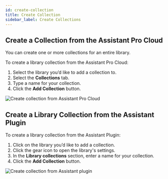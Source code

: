```yaml
---
id: create-collection
title: Create Collection
sidebar_label: Create Collections
---
```


## Create a Collection from the Assistant Pro Cloud

You can create one or more collections for an entire library.

To create a library collection from the Assistant Pro Cloud:

1. Select the library you’d like to add a collection to.
2. Select the **Collections** tab.
3. Type a name for your collection.
4. Click the **Add Collection** button.

![Create collection from Assistant Pro Cloud](/img/assistant/cloud--collections--create--1.jpg)

## Create a Library Collection from the Assistant Plugin

To create a library collection from the Assistant Plugin:

1. Click on the library you’d like to add a collection.
2. Click the gear icon to open the library's settings.
3. In the **Library collections** section, enter a name for your collection.
4. Click the **Add Collection** button.

![Create collection from Assistant plugin](/img/assistant/cloud--collections--create--2.jpg)
